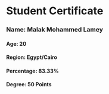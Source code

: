 # Student Certificate

<div class="student-id" >

  <h3 >Name: Malak Mohammed Lamey</h3>
  <h4>Age: 20</h4>
  <h4>Region: Egypt/Cairo</h4>
  <h4>Percentage: 83.33%</h4>
  <h4>Degree: 50 Points</h4>
  
</div>
